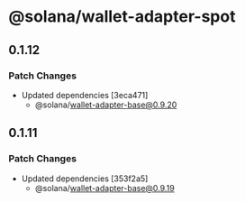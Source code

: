 # @solana/wallet-adapter-spot

## 0.1.12

### Patch Changes

-   Updated dependencies [3eca471]
    -   @solana/wallet-adapter-base@0.9.20

## 0.1.11

### Patch Changes

-   Updated dependencies [353f2a5]
    -   @solana/wallet-adapter-base@0.9.19
